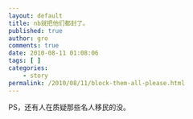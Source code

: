 ```yaml
---
layout: default
title: nb就把他们都封了。
published: true
author: gro
comments: true
date: 2010-08-11 01:08:06
tags: [ ]
categories:
    - story
permalink: /2010/08/11/block-them-all-please.html
---
```



PS，还有人在质疑那些名人移民的没。